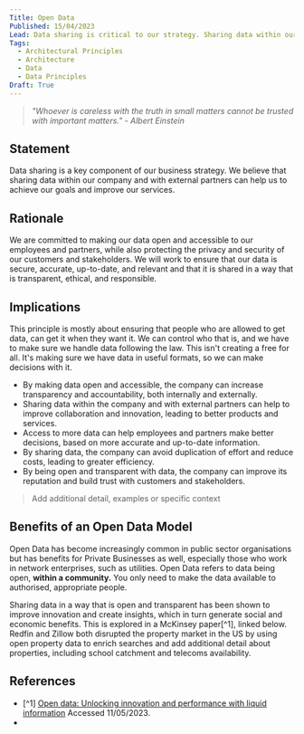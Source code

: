 ```yaml
---
Title: Open Data
Published: 15/04/2023
Lead: Data sharing is critical to our strategy. Sharing data within our company, and with external partners helps us achieve our goals and improve our services.
Tags:
  - Architectural Principles
  - Architecture
  - Data
  - Data Principles
Draft: True
---
```


> *"Whoever is careless with the truth in small matters cannot be trusted with important matters." - Albert Einstein*

## Statement

Data sharing is a key component of our business strategy. We believe that sharing data within our company and with external partners can help us to achieve our goals and improve our services.

## Rationale

We are committed to making our data open and accessible to our employees and partners, while also protecting the privacy and security of our customers and stakeholders. We will work to ensure that our data is secure, accurate, up-to-date, and relevant and that it is shared in a way that is transparent, ethical, and responsible.

## Implications

This principle is mostly about ensuring that people who are allowed to get data, can get it when they want it. We can control who that is, and we have to make sure we handle data following the law. This isn't creating a free for all. It's making sure we have data in useful formats, so we can make decisions with it.

* By making data open and accessible, the company can increase transparency and accountability, both internally and externally.
* Sharing data within the company and with external partners can help to improve collaboration and innovation, leading to better products and services.
* Access to more data can help employees and partners make better decisions, based on more accurate and up-to-date information.
* By sharing data, the company can avoid duplication of effort and reduce costs, leading to greater efficiency.
* By being open and transparent with data, the company can improve its reputation and build trust with customers and stakeholders.

> Add additional detail, examples or specific context

## Benefits of an Open Data Model

Open Data has become increasingly common in public sector organisations but has benefits for Private Businesses as well, especially those who work in network enterprises, such as utilities. Open Data refers to data being open, **within a community.** You only need to make the data available to authorised, appropriate people.

Sharing data in a way that is open and transparent has been shown to improve innovation and create insights, which in turn generate social and economic benefits. This is explored in a McKinsey paper[^1], linked below. Redfin and Zillow both disrupted the property market in the US by using open property data to enrich searches and add additional detail about properties, including school catchment and telecoms availability.

## References

* [^1] [Open data: Unlocking innovation and performance with liquid information](https://www.mckinsey.com/capabilities/mckinsey-digital/our-insights/open-data-unlocking-innovation-and-performance-with-liquid-information) Accessed 11/05/2023.
* 
